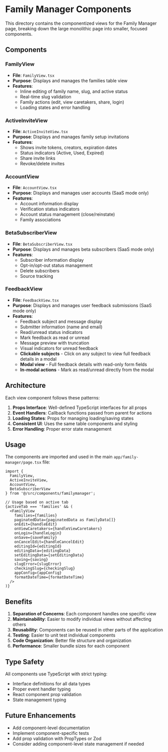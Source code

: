 # Family Manager Components

This directory contains the componentized views for the Family Manager page, breaking down the large monolithic page into smaller, focused components.

## Components

### FamilyView
- **File**: `FamilyView.tsx`
- **Purpose**: Displays and manages the families table view
- **Features**:
  - Inline editing of family name, slug, and active status
  - Real-time slug validation
  - Family actions (edit, view caretakers, share, login)
  - Loading states and error handling

### ActiveInviteView
- **File**: `ActiveInviteView.tsx`
- **Purpose**: Displays and manages family setup invitations
- **Features**:
  - Shows invite tokens, creators, expiration dates
  - Status indicators (Active, Used, Expired)
  - Share invite links
  - Revoke/delete invites

### AccountView
- **File**: `AccountView.tsx`
- **Purpose**: Displays and manages user accounts (SaaS mode only)
- **Features**:
  - Account information display
  - Verification status indicators
  - Account status management (close/reinstate)
  - Family associations

### BetaSubscriberView
- **File**: `BetaSubscriberView.tsx`
- **Purpose**: Displays and manages beta subscribers (SaaS mode only)
- **Features**:
  - Subscriber information display
  - Opt-in/opt-out status management
  - Delete subscribers
  - Source tracking

### FeedbackView
- **File**: `FeedbackView.tsx`
- **Purpose**: Displays and manages user feedback submissions (SaaS mode only)
- **Features**:
  - Feedback subject and message display
  - Submitter information (name and email)
  - Read/unread status indicators
  - Mark feedback as read or unread
  - Message preview with truncation
  - Visual indicators for unread feedback
  - **Clickable subjects** - Click on any subject to view full feedback details in a modal
  - **Modal view** - Full feedback details with read-only form fields
  - **In-modal actions** - Mark as read/unread directly from the modal

## Architecture

Each view component follows these patterns:

1. **Props Interface**: Well-defined TypeScript interfaces for all props
2. **Event Handlers**: Callback functions passed from parent for actions
3. **Loading States**: Props for managing loading/saving states
4. **Consistent UI**: Uses the same table components and styling
5. **Error Handling**: Proper error state management

## Usage

The components are imported and used in the main `app/family-manager/page.tsx` file:

```tsx
import { 
  FamilyView, 
  ActiveInviteView, 
  AccountView, 
  BetaSubscriberView 
} from '@/src/components/familymanager';

// Usage based on active tab
{activeTab === 'families' && (
  <FamilyView
    families={families}
    paginatedData={paginatedData as FamilyData[]}
    onEdit={handleEdit}
    onViewCaretakers={handleViewCaretakers}
    onLogin={handleLogin}
    onSave={saveFamily}
    onCancelEdit={handleCancelEdit}
    editingId={editingId}
    editingData={editingData}
    setEditingData={setEditingData}
    saving={saving}
    slugError={slugError}
    checkingSlug={checkingSlug}
    appConfig={appConfig}
    formatDateTime={formatDateTime}
  />
)}
```

## Benefits

1. **Separation of Concerns**: Each component handles one specific view
2. **Maintainability**: Easier to modify individual views without affecting others
3. **Reusability**: Components can be reused in other parts of the application
4. **Testing**: Easier to unit test individual components
5. **Code Organization**: Better file structure and organization
6. **Performance**: Smaller bundle sizes for each component

## Type Safety

All components use TypeScript with strict typing:
- Interface definitions for all data types
- Proper event handler typing
- React component prop validation
- State management typing

## Future Enhancements

- Add component-level documentation
- Implement component-specific tests
- Add prop validation with PropTypes or Zod
- Consider adding component-level state management if needed
